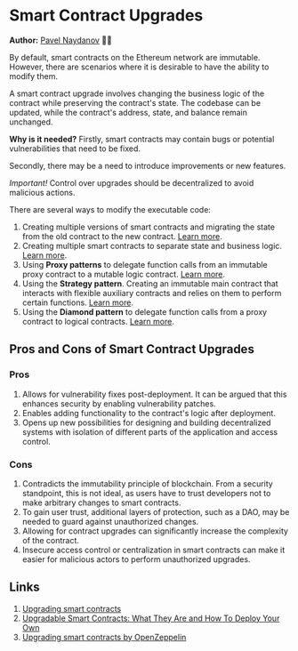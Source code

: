 # Smart Contract Upgrades

**Author:** [Pavel Naydanov](https://github.com/PavelNaydanov) 🕵️‍♂️

By default, smart contracts on the Ethereum network are immutable. However, there are scenarios where it is desirable to have the ability to modify them.

A smart contract upgrade involves changing the business logic of the contract while preserving the contract's state. The codebase can be updated, while the contract's address, state, and balance remain unchanged.

**Why is it needed?**
Firstly, smart contracts may contain bugs or potential vulnerabilities that need to be fixed.

Secondly, there may be a need to introduce improvements or new features.

_Important!_ Control over upgrades should be decentralized to avoid malicious actions.

There are several ways to modify the executable code:

1. Creating multiple versions of smart contracts and migrating the state from the old contract to the new contract. [Learn more](./method-1/README.md).
2. Creating multiple smart contracts to separate state and business logic. [Learn more](./method-2/README.md).
3. Using **Proxy patterns** to delegate function calls from an immutable proxy contract to a mutable logic contract. [Learn more](./method-3/README.md).
4. Using the **Strategy pattern**. Creating an immutable main contract that interacts with flexible auxiliary contracts and relies on them to perform certain functions. [Learn more](./method-4/README.md).
5. Using the **Diamond pattern** to delegate function calls from a proxy contract to logical contracts. [Learn more](./method-5/README.md).

## Pros and Cons of Smart Contract Upgrades

### Pros

1. Allows for vulnerability fixes post-deployment. It can be argued that this enhances security by enabling vulnerability patches.
2. Enables adding functionality to the contract's logic after deployment.
3. Opens up new possibilities for designing and building decentralized systems with isolation of different parts of the application and access control.

### Cons

1. Contradicts the immutability principle of blockchain. From a security standpoint, this is not ideal, as users have to trust developers not to make arbitrary changes to smart contracts.
2. To gain user trust, additional layers of protection, such as a DAO, may be needed to guard against unauthorized changes.
3. Allowing for contract upgrades can significantly increase the complexity of the contract.
4. Insecure access control or centralization in smart contracts can make it easier for malicious actors to perform unauthorized upgrades.

## Links
1. [Upgrading smart contracts](https://ethereum.org/en/developers/docs/smart-contracts/upgrading/)
2. [Upgradable Smart Contracts: What They Are and How To Deploy Your Own](https://blog.chain.link/upgradable-smart-contracts/)
3. [Upgrading smart contracts by OpenZeppelin](https://docs.openzeppelin.com/learn/upgrading-smart-contracts#whats-in-an-upgrade)
